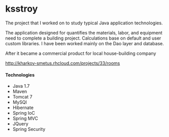 # ksstroy
The project that I worked on to study typical Java application technologies.

The application designed for quantifies the materials, labor, and equipment need to complete a building project. 
Calculations base on default and user custom libraries. 
I have been worked mainly on the Dao layer and database.

After it became a commercial product for local house-building company 

http://kharkov-smetus.rhcloud.com/projects/33/rooms
<h4> Technologies</h4>
 <ul>
 <li>Java 1.7</li>
 <li>Maven</li>
  <li>Tomcat 7</li>
   <li>MySQl</li>
    <li>Hibernate</li>
     <li>Spring IoC</li>
      <li>Spring MVC</li>
         <li>JQuery</li>
         <li>Spring Security</li>
       
        
 </ul>

